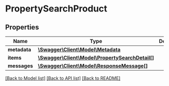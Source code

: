 # PropertySearchProduct

## Properties
Name | Type | Description | Notes
------------ | ------------- | ------------- | -------------
**metadata** | [**\Swagger\Client\Model\Metadata**](Metadata.md) |  | [optional] 
**items** | [**\Swagger\Client\Model\PropertySearchDetail[]**](PropertySearchDetail.md) |  | [optional] 
**messages** | [**\Swagger\Client\Model\ResponseMessage[]**](ResponseMessage.md) |  | [optional] 

[[Back to Model list]](../../README.md#documentation-for-models) [[Back to API list]](../../README.md#documentation-for-api-endpoints) [[Back to README]](../../README.md)

